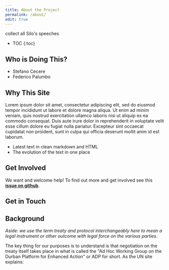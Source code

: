 ```yaml
---
title: About the Project
permalink: /about/
edit: true
---
```


collect all Silo's speeches

* TOC
{:toc}

## Who is Doing This?

* Stefano Cecere
* Federico Palumbo

## Why This Site

Lorem ipsum dolor sit amet, consectetur adipiscing elit, sed do eiusmod tempor incididunt ut labore et dolore magna aliqua. Ut enim ad minim veniam, quis nostrud exercitation ullamco laboris nisi ut aliquip ex ea commodo consequat. Duis aute irure dolor in reprehenderit in voluptate velit esse cillum dolore eu fugiat nulla pariatur. Excepteur sint occaecat cupidatat non proident, sunt in culpa qui officia deserunt mollit anim id est laborum.

* Latest text in clean markdown and HTML
* The evolution of the text in one place

## Get Involved

We want and welcome help! To find out more and get involved see this **[issue on github][help]**.

[help]: https://github.com/siloist/silo.ist/issues/

## Get in Touch

## Background

*Aside: we use the term treaty and protocol interchangeably here to mean a legal instrument or other outcome with legal force on the various parties*.

The key thing for our purposes is to understand is that negotiation on the treaty itself takes place in what is called the "Ad Hoc Working Group on the Durban Platform for Enhanced Action" or ADP for short. As the UN site explains:
